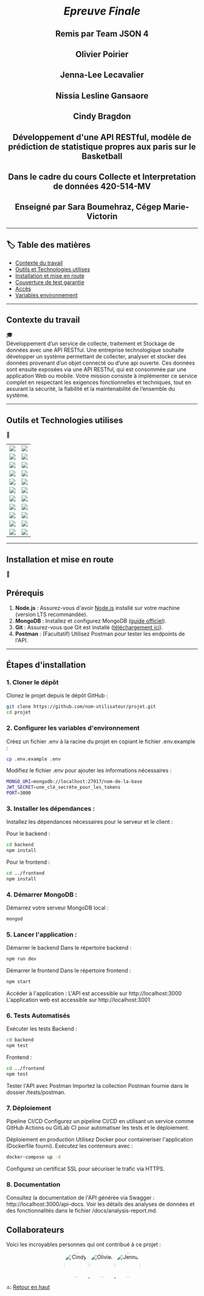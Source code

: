 
<a name="hautPage"></a>

<h1 align="center"><i> Epreuve Finale </i></h1>
<h2 align="center">Remis par Team JSON 4</h2>
<h2 align="center">Olivier Poirier</h2>
<h2 align="center">Jenna-Lee Lecavalier</h2>
<h2 align="center">Nissia Lesline Gansaore</h2>
<h2 align="center">Cindy Bragdon</h2>
<h2 align="center">Développement d'une API RESTful, modèle de prédiction de statistique propres aux paris sur le Basketball</h2>
<h2 align="center">Dans le cadre du cours Collecte et Interpretation de données 420-514-MV</h2>
<h2 align="center">Enseigné par Sara Boumehraz, Cégep Marie-Victorin</h2>


---

## :label: Table des matières

- [Contexte du travail](#contexte-du-travail)
- [Outils et Technologies utilises](#outils-et-technologies-utilises)
- [Installation et mise en route](#installation-et-mise-en-route)
- [Couverture de test garantie](#couverture-de-test-garantie)
- [Accès](#accès)
- [Variables environnement](#variables-environnement)

---

## Contexte du travail
:mortar_board: <br>
Développement d’un service de collecte, traitement et Stockage de données avec une API RESTful.  Une entreprise technologique souhaite développer un système permettant de collecter, analyser et stocker des données provenant d’un objet connecté ou d’une api ouverte. Ces données sont ensuite exposées via une API RESTful, qui est consommée par une application Web ou mobile. Votre mission consiste à implémenter ce service complet en respectant les exigences fonctionnelles et techniques, tout en assurant la sécurité, la fiabilité et la maintenabilité de l’ensemble du système.

---

## Outils et Technologies utilises
:toolbox: <br>
<table>
  <tr>
    <td><img src="https://img.shields.io/badge/VSCode-0078D4?style=for-the-badge&logo=visual-studio-code&logoColor=white"></td>
    <td><img src="https://img.shields.io/badge/GitHub-181717?style=for-the-badge&logo=github&logoColor=white"></td>
  </tr>
  <tr>
    <td><img src="https://img.shields.io/badge/TypeScript-3178C6?style=for-the-badge&logo=typescript&logoColor=white"></td>
    <td><img src="https://img.shields.io/badge/Node.js-339933?style=for-the-badge&logo=node.js&logoColor=white"></td>
  </tr>
  <tr>
    <td><img src="https://img.shields.io/badge/MongoDB-47A248?style=for-the-badge&logo=mongodb&logoColor=white"></td>
    <td><img src="https://img.shields.io/badge/Express-000000?style=for-the-badge&logo=express&logoColor=white"></td>
  </tr>
  <tr>
    <td><img src="https://img.shields.io/badge/Axios-5A29E4?style=for-the-badge&logo=axios&logoColor=white"></td>
    <td><img src="https://img.shields.io/badge/Jest-C21325?style=for-the-badge&logo=jest&logoColor=white"></td>
  </tr>
  <tr>
    <td><img src="https://img.shields.io/badge/Swagger-85EA2D?style=for-the-badge&logo=swagger&logoColor=black"></td>
    <td><img src="https://img.shields.io/badge/React-61DAFB?style=for-the-badge&logo=react&logoColor=black"></td>
  </tr>
  <tr>
    <td><img src="https://img.shields.io/badge/Bootstrap-7952B3?style=for-the-badge&logo=bootstrap&logoColor=white"></td>
    <td><img src="https://img.shields.io/badge/Postman-FF6C37?style=for-the-badge&logo=postman&logoColor=white"></td>
  </tr>
  <tr>
    <td><img src="https://img.shields.io/badge/JWT-000000?style=for-the-badge&logo=json-web-tokens&logoColor=white"></td>
    <td><img src="https://img.shields.io/badge/Chart.js-FF6384?style=for-the-badge&logo=chartdotjs&logoColor=white"></td>
  </tr>
  <tr>
    <td><img src="https://img.shields.io/badge/Artillery-FF5A00?style=for-the-badge&logo=artillery&logoColor=white"></td>
    <td><img src="https://img.shields.io/badge/Pandas-150458?style=for-the-badge&logo=pandas&logoColor=white"></td>
  </tr>
  <tr>
    <td><img src="https://img.shields.io/badge/Colab-F9AB00?style=for-the-badge&logo=google-colab&logoColor=white"></td>
    <td><img src="https://img.shields.io/badge/HTTPS-005F83?style=for-the-badge&logo=lets-encrypt&logoColor=white"></td>
  </tr>
  <tr>
    <td><img src="https://img.shields.io/badge/Supertest-339933?style=for-the-badge&logo=node.js&logoColor=white"></td>
    <td><img src="https://img.shields.io/badge/Mocha%20Chai-8D6748?style=for-the-badge&logo=mocha&logoColor=white"></td>
  </tr>
  <tr>
    <td><img src="https://img.shields.io/badge/JSON-000000?style=for-the-badge&logo=json&logoColor=white"></td>
    <td><img src="https://img.shields.io/badge/Tailwind%20CSS-06B6D4?style=for-the-badge&logo=tailwindcss&logoColor=white"></td>
  </tr>
</table>

---

## Installation et mise en route
:test_tube: <br>
## **Prérequis**  

1. **Node.js** : Assurez-vous d'avoir [Node.js](https://nodejs.org/) installé sur votre machine (version LTS recommandée).  
2. **MongoDB** : Installez et configurez MongoDB ([guide officiel](https://www.mongodb.com/docs/manual/installation/)).  
3. **Git** : Assurez-vous que Git est installé ([téléchargement ici](https://git-scm.com/downloads)).  
4. **Postman** : (Facultatif) Utilisez Postman pour tester les endpoints de l'API.  

---

## **Étapes d'installation**  

### 1. **Cloner le dépôt**  
Clonez le projet depuis le dépôt GitHub :  

```bash
git clone https://github.com/nom-utilisateur/projet.git
cd projet
```

### 2. **Configurer les variables d'environnement** 
Créez un fichier .env à la racine du projet en copiant le fichier .env.example :
```bash
cp .env.example .env
```

Modifiez le fichier .env pour ajouter les informations nécessaires :
```bash
MONGO_URI=mongodb://localhost:27017/nom-de-la-base
JWT_SECRET=une_clé_secrète_pour_les_tokens
PORT=3000
```

### 3. Installer les dépendances :
Installez les dépendances nécessaires pour le serveur et le client :

Pour le backend :
```bash
cd backend
npm install
```

Pour le frontend :
```bash
cd ../frontend
npm install
```

### 4. Démarrer MongoDB :
Démarrez votre serveur MongoDB local :
```bash
mongod
```

### 5. Lancer l'application :
Démarrer le backend
Dans le répertoire backend :
```bash
npm run dev
```

Démarrer le frontend
Dans le répertoire frontend :
```bash
npm start
```

Accéder à l'application :
L'API est accessible sur http://localhost:3000
L'application web est accessible sur http://localhost:3001

### 6. Tests Automatisés
Exécuter les tests
Backend :
```bash
cd backend
npm test
```

Frontend :
```bash
cd ../frontend
npm test
```

Tester l'API avec Postman
Importez la collection Postman fournie dans le dossier /tests/postman.

### 7. Déploiement
Pipeline CI/CD
Configurez un pipeline CI/CD en utilisant un service comme GitHub Actions ou GitLab CI pour automatiser les tests et le déploiement.

Déploiement en production
Utilisez Docker pour containeriser l'application (Dockerfile fourni).
Exécutez les conteneurs avec :
```bash
docker-compose up -d
```

Configurez un certificat SSL pour sécuriser le trafic via HTTPS.

### 8. Documentation
Consultez la documentation de l'API générée via Swagger : http://localhost:3000/api-docs.
Voir les détails des analyses de données et des fonctionnalités dans le fichier /docs/analysis-report.md.


## Collaborateurs

Voici les incroyables personnes qui ont contribué à ce projet :

<p align="center">
  <a href="https://github.com/cindybragdon">
    <img src="https://github.com/cindybragdon.png?size=64" width="64" height="64" alt="Cindy" style="border-radius:50%;">
  </a>
  <a href="https://github.com/olivierpoirier">
    <img src="https://github.com/olivierpoirier.png?size=64" width="64" height="64" alt="Olivier" style="border-radius:50%;">
  </a>
  <a href="https://github.com/JennaLeeL">
    <img src="https://github.com/JennaLeeL.png?size=64" width="64" height="64" alt="Jenna" style="border-radius:50%;">
  </a>
</p>



🔝: [Retour en haut](#hautPage)

